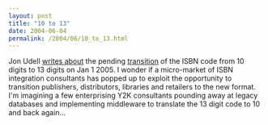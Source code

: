 ```yaml
---
layout: post
title: "10 to 13"
date: 2004-06-04
permalink: /2004/06/10_to_13.html
---
```


Jon Udell [writes about](http://weblog.infoworld.com/udell/2004/06/04.html) the pending [transition](http://www.isbn.org/standards/home/isbn/transition.asp) of the ISBN code from 10 digits to 13 digits on Jan 1 2005. I wonder if a micro-market of ISBN integration consultants has popped up to exploit the opportunity to transition publishers, distributors, libraries and retailers to the new format. I'm imagining a few enterprising Y2K consultants pounding away at legacy databases and implementing middleware to translate the 13 digit code to 10 and back again...

